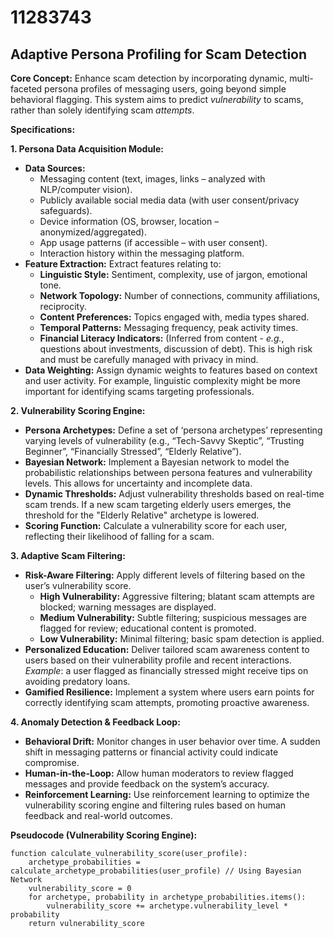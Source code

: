 # 11283743

## Adaptive Persona Profiling for Scam Detection

**Core Concept:** Enhance scam detection by incorporating dynamic, multi-faceted persona profiles of messaging users, going beyond simple behavioral flagging. This system aims to predict *vulnerability* to scams, rather than solely identifying scam *attempts*.

**Specifications:**

**1. Persona Data Acquisition Module:**

*   **Data Sources:**
    *   Messaging content (text, images, links – analyzed with NLP/computer vision).
    *   Publicly available social media data (with user consent/privacy safeguards).
    *   Device information (OS, browser, location – anonymized/aggregated).
    *   App usage patterns (if accessible – with user consent).
    *   Interaction history within the messaging platform.
*   **Feature Extraction:**  Extract features relating to:
    *   **Linguistic Style:** Sentiment, complexity, use of jargon, emotional tone.
    *   **Network Topology:** Number of connections, community affiliations, reciprocity.
    *   **Content Preferences:**  Topics engaged with, media types shared.
    *   **Temporal Patterns:**  Messaging frequency, peak activity times.
    *   **Financial Literacy Indicators:** (Inferred from content - *e.g.*, questions about investments, discussion of debt). This is high risk and must be carefully managed with privacy in mind.
*   **Data Weighting:** Assign dynamic weights to features based on context and user activity. For example, linguistic complexity might be more important for identifying scams targeting professionals.

**2. Vulnerability Scoring Engine:**

*   **Persona Archetypes:** Define a set of ‘persona archetypes’ representing varying levels of vulnerability (e.g., “Tech-Savvy Skeptic”, “Trusting Beginner”, “Financially Stressed”, “Elderly Relative”).
*   **Bayesian Network:** Implement a Bayesian network to model the probabilistic relationships between persona features and vulnerability levels. This allows for uncertainty and incomplete data.
*   **Dynamic Thresholds:** Adjust vulnerability thresholds based on real-time scam trends.  If a new scam targeting elderly users emerges, the threshold for the "Elderly Relative" archetype is lowered.
*   **Scoring Function:**  Calculate a vulnerability score for each user, reflecting their likelihood of falling for a scam.

**3. Adaptive Scam Filtering:**

*   **Risk-Aware Filtering:**  Apply different levels of filtering based on the user’s vulnerability score.
    *   **High Vulnerability:**  Aggressive filtering; blatant scam attempts are blocked; warning messages are displayed.
    *   **Medium Vulnerability:**  Subtle filtering; suspicious messages are flagged for review; educational content is promoted.
    *   **Low Vulnerability:** Minimal filtering; basic spam detection is applied.
*   **Personalized Education:**  Deliver tailored scam awareness content to users based on their vulnerability profile and recent interactions. *Example*: a user flagged as financially stressed might receive tips on avoiding predatory loans.
*   **Gamified Resilience:** Implement a system where users earn points for correctly identifying scam attempts, promoting proactive awareness.

**4.  Anomaly Detection & Feedback Loop:**

*   **Behavioral Drift:** Monitor changes in user behavior over time. A sudden shift in messaging patterns or financial activity could indicate compromise.
*   **Human-in-the-Loop:**  Allow human moderators to review flagged messages and provide feedback on the system’s accuracy.
*   **Reinforcement Learning:**  Use reinforcement learning to optimize the vulnerability scoring engine and filtering rules based on human feedback and real-world outcomes.



**Pseudocode (Vulnerability Scoring Engine):**

```
function calculate_vulnerability_score(user_profile):
    archetype_probabilities = calculate_archetype_probabilities(user_profile) // Using Bayesian Network
    vulnerability_score = 0
    for archetype, probability in archetype_probabilities.items():
        vulnerability_score += archetype.vulnerability_level * probability
    return vulnerability_score
```